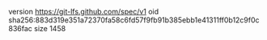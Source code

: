 version https://git-lfs.github.com/spec/v1
oid sha256:883d319e351a72370fa58c6fd57f9fb91b385ebb1e41311ff0b12c9f0c836fac
size 1458

